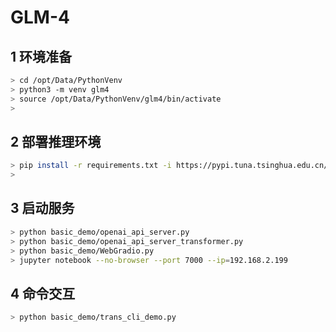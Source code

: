 # GLM-4

## 1 环境准备

```bash
> cd /opt/Data/PythonVenv
> python3 -m venv glm4
> source /opt/Data/PythonVenv/glm4/bin/activate
>
```

## 2 部署推理环境

```bash
> pip install -r requirements.txt -i https://pypi.tuna.tsinghua.edu.cn/simple
>
```

## 3 启动服务

```bash
> python basic_demo/openai_api_server.py
> python basic_demo/openai_api_server_transformer.py
> python basic_demo/WebGradio.py
> jupyter notebook --no-browser --port 7000 --ip=192.168.2.199
```

## 4 命令交互

```bash
> python basic_demo/trans_cli_demo.py
```